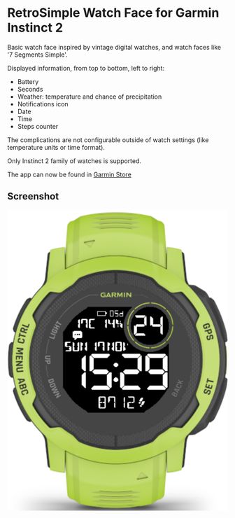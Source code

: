 # RetroSimple Watch Face for Garmin Instinct 2

Basic watch face inspired by vintage digital watches, and watch faces like '7 Segments Simple'.

Displayed information, from top to bottom, left to right:
* Battery
* Seconds
* Weather: temperature and chance of precipitation
* Notifications icon
* Date
* Time
* Steps counter

The complications are not configurable outside of watch settings (like temperature units or time format).

Only Instinct 2 family of watches is supported.

The app can now be found in [Garmin Store](https://apps.garmin.com/apps/516e843d-6d26-4f48-9760-3d01989872c6)

## Screenshot

![screenshot](RetroSimpleFace.png)

